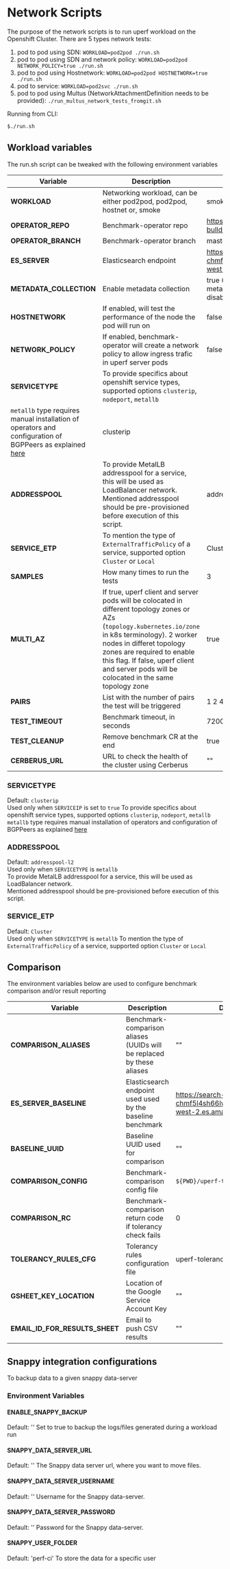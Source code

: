# Network Scripts

The purpose of the network scripts is to run uperf workload on the Openshift Cluster.
There are 5 types network tests:

1. pod to pod using SDN: `WORKLOAD=pod2pod ./run.sh`
2. pod to pod using SDN and network policy: `WORKLOAD=pod2pod NETWORK_POLICY=true ./run.sh`
3. pod to pod using Hostnetwork: `WORKLOAD=pod2pod HOSTNETWORK=true ./run.sh`
4. pod to service: `WORKLOAD=pod2svc ./run.sh`
5. pod to pod using Multus (NetworkAttachmentDefinition needs to be provided): `./run_multus_network_tests_fromgit.sh`

Running from CLI:

```sh
$./run.sh
```

## Workload variables

The run.sh script can be tweaked with the following environment variables

| Variable                | Description              | Default |
|-------------------------|--------------------------|---------|
| **WORKLOAD**            | Networking workload, can be either pod2pod, pod2pod, hostnet or, smoke | smoke |   
| **OPERATOR_REPO**       | Benchmark-operator repo                     | https://github.com/cloud-bulldozer/benchmark-operator.git |
| **OPERATOR_BRANCH**     | Benchmark-operator branch                     | master      |
| **ES_SERVER**           | Elasticsearch endpoint         | https://search-perfscale-dev-chmf5l4sh66lvxbnadi4bznl3a.us-west-2.es.amazonaws.com:443 |
| **METADATA_COLLECTION** | Enable metadata collection | true (If indexing is disabled metadata collection will be also disabled) |
| **HOSTNETWORK**         | If enabled, will test the performance of the node the pod will run on | false |
| **NETWORK_POLICY**      | If enabled, benchmark-operator will create a network policy to allow ingress trafic in uperf server pods | false |
| **SERVICETYPE**         | To provide specifics about openshift service types, supported options `clusterip`, `nodeport`, `metallb`
`metallb` type requires manual installation of operators and configuration of BGPPeers as explained [here](https://github.com/cloud-bulldozer/benchmark-operator/blob/master/docs/uperf.md#advanced-service-types) | clusterip |
| **ADDRESSPOOL**         | To provide MetalLB addresspool for a service, this will be used as LoadBalancer network. Mentioned addresspool should be pre-provisioned before execution of this script. | addresspool-l2 |
| **SERVICE_ETP**         | To mention the type of `ExternalTrafficPolicy` of a service, supported option `Cluster` or `Local` | Cluster |
| **SAMPLES**             | How many times to run the tests | 3 |
| **MULTI_AZ**            | If true, uperf client and server pods will be colocated in different topology zones or AZs (`topology.kubernetes.io/zone` in k8s terminology). 2 worker nodes in differet topology zones are required to enable this flag.  If false, uperf client and server pods will be colocated in the same topology zone | true |
| **PAIRS**               | List with the number of pairs the test will be triggered | 1 2 4 |
| **TEST_TIMEOUT**        | Benchmark timeout, in seconds | 7200 (2 hours) |
| **TEST_CLEANUP**        | Remove benchmark CR at the end | true | 
| **CERBERUS_URL**        | URL to check the health of the cluster using Cerberus | "" |

### SERVICETYPE
Default: `clusterip`  
Used only when `SERVICEIP` is set to `true` 
To provide specifics about openshift service types, supported options `clusterip`, `nodeport`, `metallb`   
`metallb` type requires manual installation of operators and configuration of BGPPeers as explained [here](https://github.com/cloud-bulldozer/benchmark-operator/blob/master/docs/uperf.md#advanced-service-types)

### ADDRESSPOOL
Default: `addresspool-l2`  
Used only when `SERVICETYPE` is `metallb`  
To provide MetalLB addresspool for a service, this will be used as LoadBalancer network.  
Mentioned addresspool should be pre-provisioned before execution of this script.  

### SERVICE_ETP
Default: `Cluster`  
Used only when `SERVICETYPE` is `metallb` 
To mention the type of `ExternalTrafficPolicy` of a service, supported option `Cluster` or `Local`

## Comparison

The environment variables below are used to configure benchmark comparison and/or result reporting

| Variable                | Description              | Default |
|-------------------------|--------------------------|---------|
| **COMPARISON_ALIASES**  | Benchmark-comparison aliases (UUIDs will be replaced by these aliases | "" |
| **ES_SERVER_BASELINE**  | Elasticsearch endpoint used used by the baseline benchmark | https://search-perfscale-dev-chmf5l4sh66lvxbnadi4bznl3a.us-west-2.es.amazonaws.com:443 |
| **BASELINE_UUID**       | Baseline UUID used for comparison | "" |
| **COMPARISON_CONFIG**   | Benchmark-comparison config file | `${PWD}/uperf-touchstone.json` |
| **COMPARISON_RC**       | Benchmark-comparison return code if tolerancy check fails | 0 |
| **TOLERANCY_RULES_CFG** | Tolerancy rules configuration file | uperf-tolerancy-rules.yaml |
| **GSHEET_KEY_LOCATION** | Location of the Google Service Account Key | "" |
| **EMAIL_ID_FOR_RESULTS_SHEET**   | Email to push CSV results | "" |

## Snappy integration configurations

To backup data to a given snappy data-server

### Environment Variables

#### ENABLE_SNAPPY_BACKUP

Default: ''
Set to true to backup the logs/files generated during a workload run

#### SNAPPY_DATA_SERVER_URL

Default: ''
The Snappy data server url, where you want to move files.

#### SNAPPY_DATA_SERVER_USERNAME

Default: ''
Username for the Snappy data-server.

#### SNAPPY_DATA_SERVER_PASSWORD

Default: ''
Password for the Snappy data-server.

#### SNAPPY_USER_FOLDER

Default: 'perf-ci'
To store the data for a specific user
